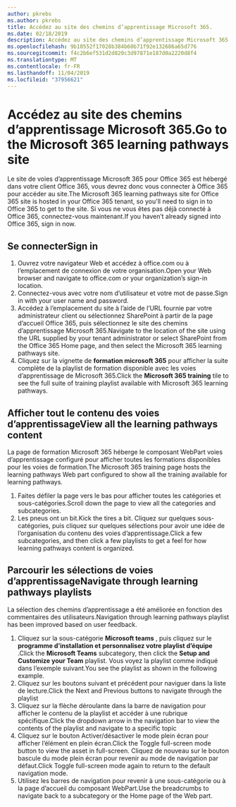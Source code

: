```yaml
---
author: pkrebs
ms.author: pkrebs
title: Accédez au site des chemins d’apprentissage Microsoft 365.
ms.date: 02/18/2019
description: Accédez au site des chemins d’apprentissage Microsoft 365.
ms.openlocfilehash: 9b10552f17028b384b60b71f92e132686a65d776
ms.sourcegitcommit: f4c2b6ef531d2d820c3d97871e187d0a2220d8f4
ms.translationtype: MT
ms.contentlocale: fr-FR
ms.lasthandoff: 11/04/2019
ms.locfileid: "37956621"
---
```

# <a name="go-to-the-microsoft-365-learning-pathways-site"></a><span data-ttu-id="58b25-103">Accédez au site des chemins d’apprentissage Microsoft 365.</span><span class="sxs-lookup"><span data-stu-id="58b25-103">Go to the Microsoft 365 learning pathways site</span></span>

<span data-ttu-id="58b25-104">Le site de voies d’apprentissage Microsoft 365 pour Office 365 est hébergé dans votre client Office 365, vous devrez donc vous connecter à Office 365 pour accéder au site.</span><span class="sxs-lookup"><span data-stu-id="58b25-104">The Microsoft 365 learning pathways site for Office 365 site is hosted in your Office 365 tenant, so you'll need to sign in to Office 365 to get to the site.</span></span> <span data-ttu-id="58b25-105">Si vous ne vous êtes pas déjà connecté à Office 365, connectez-vous maintenant.</span><span class="sxs-lookup"><span data-stu-id="58b25-105">If you haven’t already signed into Office 365, sign in now.</span></span> 

## <a name="sign-in"></a><span data-ttu-id="58b25-106">Se connecter</span><span class="sxs-lookup"><span data-stu-id="58b25-106">Sign in</span></span>  

1.  <span data-ttu-id="58b25-107">Ouvrez votre navigateur Web et accédez à office.com ou à l’emplacement de connexion de votre organisation.</span><span class="sxs-lookup"><span data-stu-id="58b25-107">Open your Web browser and navigate to office.com or your organization’s sign-in location.</span></span> 
2.  <span data-ttu-id="58b25-108">Connectez-vous avec votre nom d’utilisateur et votre mot de passe.</span><span class="sxs-lookup"><span data-stu-id="58b25-108">Sign in with your user name and password.</span></span>
3.  <span data-ttu-id="58b25-109">Accédez à l’emplacement du site à l’aide de l’URL fournie par votre administrateur client ou sélectionnez SharePoint à partir de la page d’accueil Office 365, puis sélectionnez le site des chemins d’apprentissage Microsoft 365.</span><span class="sxs-lookup"><span data-stu-id="58b25-109">Navigate to the location of the site using the URL supplied by your tenant administrator or select SharePoint from the Office 365 Home page, and then select the Microsoft 365 learning pathways site.</span></span> 
5. <span data-ttu-id="58b25-110">Cliquez sur la vignette de **formation microsoft 365** pour afficher la suite complète de la playlist de formation disponible avec les voies d’apprentissage de Microsoft 365.</span><span class="sxs-lookup"><span data-stu-id="58b25-110">Click the **Microsoft 365 training** tile to see the full suite of training playlist available with Microsoft 365 learning pathways.</span></span> 

## <a name="view-all-the-learning-pathways-content"></a><span data-ttu-id="58b25-111">Afficher tout le contenu des voies d’apprentissage</span><span class="sxs-lookup"><span data-stu-id="58b25-111">View all the learning pathways content</span></span>
<span data-ttu-id="58b25-112">La page de formation Microsoft 365 héberge le composant WebPart voies d’apprentissage configuré pour afficher toutes les formations disponibles pour les voies de formation.</span><span class="sxs-lookup"><span data-stu-id="58b25-112">The Microsoft 365 training page hosts the learning pathways Web part configured to show all the training available for learning pathways.</span></span> 

1. <span data-ttu-id="58b25-113">Faites défiler la page vers le bas pour afficher toutes les catégories et sous-catégories.</span><span class="sxs-lookup"><span data-stu-id="58b25-113">Scroll down the page to view all the categories and subcategories.</span></span>
2. <span data-ttu-id="58b25-114">Les pneus ont un bit.</span><span class="sxs-lookup"><span data-stu-id="58b25-114">Kick the tires a bit.</span></span> <span data-ttu-id="58b25-115">Cliquez sur quelques sous-catégories, puis cliquez sur quelques sélections pour avoir une idée de l’organisation du contenu des voies d’apprentissage.</span><span class="sxs-lookup"><span data-stu-id="58b25-115">Click a few subcategories, and then click a few playlists to get a feel for how learning pathways content is organized.</span></span> 

## <a name="navigate-through-learning-pathways-playlists"></a><span data-ttu-id="58b25-116">Parcourir les sélections de voies d’apprentissage</span><span class="sxs-lookup"><span data-stu-id="58b25-116">Navigate through learning pathways playlists</span></span>
<span data-ttu-id="58b25-117">La sélection des chemins d’apprentissage a été améliorée en fonction des commentaires des utilisateurs.</span><span class="sxs-lookup"><span data-stu-id="58b25-117">Navigation through learning pathways playlist has been improved based on user feedback.</span></span> 

1. <span data-ttu-id="58b25-118">Cliquez sur la sous-catégorie **Microsoft teams** , puis cliquez sur le **programme d’installation et personnalisez votre playlist d’équipe** .</span><span class="sxs-lookup"><span data-stu-id="58b25-118">Click the **Microsoft Teams** subcategory, then click the **Setup and Customize your Team** playlist.</span></span> <span data-ttu-id="58b25-119">Vous voyez la playlist comme indiqué dans l’exemple suivant.</span><span class="sxs-lookup"><span data-stu-id="58b25-119">You see the playlist as shown in the following example.</span></span>
2. <span data-ttu-id="58b25-120">Cliquez sur les boutons suivant et précédent pour naviguer dans la liste de lecture.</span><span class="sxs-lookup"><span data-stu-id="58b25-120">Click the Next and Previous buttons to navigate through the playlist</span></span>
3. <span data-ttu-id="58b25-121">Cliquez sur la flèche déroulante dans la barre de navigation pour afficher le contenu de la playlist et accéder à une rubrique spécifique.</span><span class="sxs-lookup"><span data-stu-id="58b25-121">Click the dropdown arrow in the navigation bar to view the contents of the playlist and navigate to a specific topic</span></span>
4. <span data-ttu-id="58b25-122">Cliquez sur le bouton Activer/désactiver le mode plein écran pour afficher l’élément en plein écran.</span><span class="sxs-lookup"><span data-stu-id="58b25-122">Click the Toggle full-screen mode button to view the asset in full-screen.</span></span> <span data-ttu-id="58b25-123">Cliquez de nouveau sur le bouton bascule du mode plein écran pour revenir au mode de navigation par défaut.</span><span class="sxs-lookup"><span data-stu-id="58b25-123">Click Toggle full-screen mode again to return to the default navigation mode.</span></span>
5. <span data-ttu-id="58b25-124">Utilisez les barres de navigation pour revenir à une sous-catégorie ou à la page d’accueil du composant WebPart.</span><span class="sxs-lookup"><span data-stu-id="58b25-124">Use the breadcrumbs to navigate back to a subcategory or the Home page of the Web part.</span></span>  

